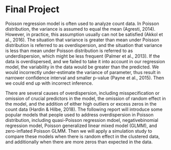 # Final Project

Poisson regression model is often used to analyze count data. In Poisson distribution, the variance is assumed to equal the mean (Agresti, 2014). However, in practice, this assumption usually can not be satisfied (Akkol et al., 2016). The situation that variance is greater than mean under Poisson distribution is referred to as overdispersion, and the situation that variance is less than mean under Poisson distribution is referred to as underdispersion, which might be less frequent (Palmer et al., 2013). If the data is overdispersed, and we failed to take it into account in our regression model, the variability in the data would be greater than the predicted. We would incorrectly under-estimate the variance of parameter, thus result in narrower confidence interval and smaller p-value (Payne et al., 2015). Then we could end up with incorrect inference. 

There are several causes of overdispersion, including misspecification or omission of crucial predictors in the model, the omission of random effect in the model, and the addition of either high outliers or excess zeros in the count data (Hardin \& Hilbe, 2018). The following report will introduce some popular models that people used to address overdispersion in Poisson distribution, including quasi-Poisson regression mdoel, negativebinomial regression model, Poisson generalized linear mixed model (GLMM), and zero-inflated Poisson GLMM. Then we will apply a simulation study to compare these models when there is random effect in the clustered data, and additionally when there are more zeros than expected in the data. 
